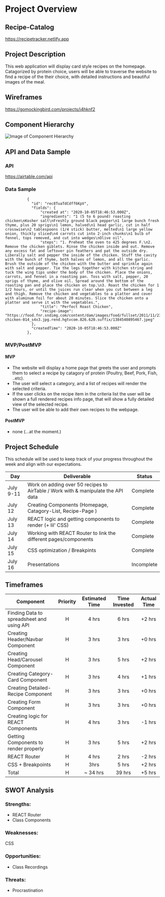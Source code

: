 # Project Overview

## Recipe-Catalog

https://recipetracker.netlify.app

## Project Description

This web application will display card style recipes on the homepage. Catagorized by protein choice, users will be able to traverse the website to find a recipe of the their choice, with detailed instructions and beautiful images of the meal.

## Wireframes

https://gomockingbird.com/projects/i4hknf2

## Component Hierarchy

![Image of Component Hierarchy](https://user-images.githubusercontent.com/66207991/95625012-c9d2f900-0a45-11eb-9641-66d37d79865a.png)

## API and Data Sample

### API

https://airtable.com/api

### Data Sample

```
          {
            "id": "rec8TuaTdCdff6KpV",
            "fields": {
                "created at": "2020-10-05T18:46:53.000Z",
                "ingredients": "1 (5 to 6 pound) roasting chicken\nKosher salt\nFreshly ground black pepper\n1 large bunch fresh thyme, plus 20 sprigs\n1 lemon, halved\n1 head garlic, cut in half crosswise\n2 tablespoons (1/4 stick) butter, melted\n1 large yellow onion, thickly sliced\n4 carrots cut into 2-inch chunks\n1 bulb of fennel, tops removed, and cut into wedges\nOlive oil",
                "steps": "1. Preheat the oven to 425 degrees F.\n2. Remove the chicken giblets. Rinse the chicken inside and out. Remove any excess fat and leftover pin feathers and pat the outside dry. Liberally salt and pepper the inside of the chicken. Stuff the cavity with the bunch of thyme, both halves of lemon, and all the garlic. Brush the outside of the chicken with the butter and sprinkle again with salt and pepper. Tie the legs together with kitchen string and tuck the wing tips under the body of the chicken. Place the onions, carrots, and fennel in a roasting pan. Toss with salt, pepper, 20 sprigs of thyme, and olive oil. Spread around the bottom of the roasting pan and place the chicken on top.\n3. Roast the chicken for 1 1/2 hours, or until the juices run clear when you cut between a leg and thigh. Remove the chicken and vegetables to a platter and cover with aluminum foil for about 20 minutes. Slice the chicken onto a platter and serve it with the vegetables.",
                "title": "Perfect Roast Chicken",
                "recipe-image": "https://food.fnr.sndimg.com/content/dam/images/food/fullset/2011/11/23/0/FN_perfect-chicken-014_s4x3.jpg.rend.hgtvcom.826.620.suffix/1384540895467.jpeg"
            },
            "createdTime": "2020-10-05T18:46:53.000Z"
          },

```

### MVP/PostMVP

#### MVP

- The website will display a home page that greets the user and prompts them to select a recipe by catagory of protein (Poultry, Beef, Pork, Fish, ..etc).
- The user will select a category, and a list of recipes will render the selected criteria.
- If the user clicks on the recipe item in the criteria list the user will be shown a full rendered recipes info page, that will show a fully detailed view of the selected recipe.
- The user will be able to add their own recipes to the webpage.

#### PostMVP

- none (...at the moment.)

## Project Schedule

This schedule will be used to keep track of your progress throughout the week and align with our expectations.

| Day       | Deliverable                                                                      | Status     |
| --------- | -------------------------------------------------------------------------------- | ---------- |
| July 9-11 | Work on adding over 50 recipes to AirTable / Work with & manipulate the API data | Complete   |
| July 12   | Creating Components (Homepage, Catagory-List, Recipe-Page )                      | Complete   |
| July 13   | REACT logic and getting components to render (+ lil' CSS)                        | Complete   |
| July 14   | Working with REACT Router to link the different pages/components                 | Complete   |
| July 15   | CSS optimization / Breakpints                                                    | Complete   |
| July 16   | Presentations                                                                    | Incomplete |

## Timeframes

| Component                                 | Priority | Estimated Time | Time Invested | Actual Time |
| ----------------------------------------- | :------: | :------------: | :-----------: | :---------: |
| Finding Data to spreadsheet and using API |    H     |     4 hrs      |     6 hrs     |   +2 hrs    |
| Creating Header/Navbar Component          |    H     |     3 hrs      |     3 hrs     |   +0 hrs    |
| Creating Head/Carousel Component          |    H     |     3 hrs      |     5 hrs     |   +2 hrs    |
| Creating Category-Card Component          |    H     |     3 hrs      |     4 hrs     |   +1 hrs    |
| Creating Detailed-Recipe Component        |    H     |     3 hrs      |     3 hrs     |   +0 hrs    |
| Creating Form Component                   |    H     |     3 hrs      |     3 hrs     |   +0 hrs    |
| Creating logic for REACT Components       |    H     |     4 hrs      |     3 hrs     |   -1 hrs    |
| Getting Components to render properly     |    H     |     3 hrs      |     5 hrs     |   +2 hrs    |
| REACT Router                              |    H     |     4 hrs      |     2 hrs     |   -2 hrs    |
| CSS + Breakpoints                         |    H     |      3hrs      |     5 hrs     |   +2 hrs    |
| Total                                     |    H     |    ~ 34 hrs    |    39 hrs     |   +5 hrs    |

## SWOT Analysis

### Strengths:

- REACT Router
- Class Components

### Weaknesses:

CSS

### Opportunities:

- Class Recordings

### Threats:

- Procrastination
